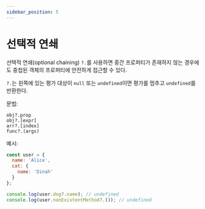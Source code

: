 ```yaml
---
sidebar_position: 5
---
```


# 선택적 연쇄

선택적 연쇄(optional chaining) `?.`를 사용하면 중간 프로퍼티가 존재하지 않는 경우에도 중첩된 객체의 프로퍼티에 안전하게 접근할 수 있다.

`?.`는 왼쪽에 있는 평가 대상이 `null` 또는 `undefined`이면 평가를 멈추고 `undefined`를 반환한다.

문법:

```
obj?.prop
obj?.[expr]
arr?.[index]
func?.(args)
```

예시:

```js
const user = {
  name: 'Alice',
  cat: {
    name: 'Dinah'
  }
};

console.log(user.dog?.name); // undefined
console.log(user.nonExistentMethod?.()); // undefined
```

